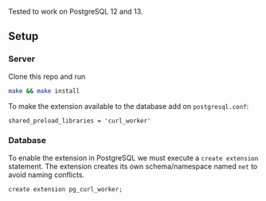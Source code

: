 Tested to work on PostgreSQL 12 and 13.

## Setup

### Server
Clone this repo and run

```bash
make && make install
```

To make the extension available to the database add on `postgresql.conf`:

```
shared_preload_libraries = 'curl_worker'
```


### Database
To enable the extension in PostgreSQL we must execute a `create extension` statement. The extension creates its own schema/namespace named `net` to avoid naming conflicts.

```psql
create extension pg_curl_worker;
```
